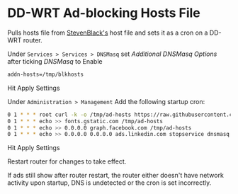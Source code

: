 # DD-WRT Ad-blocking Hosts File

Pulls hosts file from [StevenBlack's](https://github.com/StevenBlack/hosts) host file and sets it as a cron on a DD-WRT router.

Under `Services > Services > DNSMasq` set _Additional DNSMasq Options_ after ticking _DNSMasq_ to Enable

```bash
addn-hosts=/tmp/blkhosts
```

Hit Apply Settings

Under `Administration > Management`
Add the following startup cron:

```bash
0 1 * * * root curl -k -o /tmp/ad-hosts https://raw.githubusercontent.com/StevenBlack/hosts/master/hosts
0 1 * * * echo >> fonts.gstatic.com /tmp/ad-hosts
0 1 * * * echo >> 0.0.0.0 graph.facebook.com /tmp/ad-hosts
0 1 * * * echo >> 0.0.0.0 0.0.0.0 ads.linkedin.com stopservice dnsmasq && startservice dnsmasq
```

Hit Apply Settings

Restart router for changes to take effect.

If ads still show after router restart, the router either doesn't have network activity upon startup, DNS is undetected or the cron is set incorrectly.

